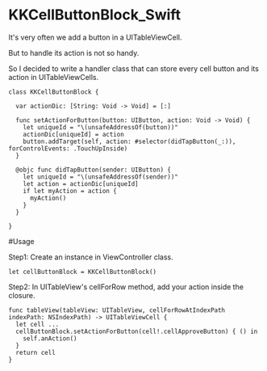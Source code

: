 # KKCellButtonBlock_Swift

It's very often we add a button in a UITableViewCell.

But to handle its action is not so handy.

So I decided to write a handler class that can store every cell button and its action in UITableViewCells.
```
class KKCellButtonBlock {
  
  var actionDic: [String: Void -> Void] = [:]
  
  func setActionForButton(button: UIButton, action: Void -> Void) {
    let uniqueId = "\(unsafeAddressOf(button))"
    actionDic[uniqueId] = action
    button.addTarget(self, action: #selector(didTapButton(_:)), forControlEvents: .TouchUpInside)
  }
  
  @objc func didTapButton(sender: UIButton) {
    let uniqueId = "\(unsafeAddressOf(sender))"
    let action = actionDic[uniqueId]
    if let myAction = action {
      myAction()
    }
  }
  
}
```

#Usage

Step1:
Create an instance in ViewController class.

```
let cellButtonBlock = KKCellButtonBlock()
```

Step2:
In UITableView's cellForRow method, add your action inside the closure.
```
func tableView(tableView: UITableView, cellForRowAtIndexPath indexPath: NSIndexPath) -> UITableViewCell {
  let cell ...
  cellButtonBlock.setActionForButton(cell!.cellApproveButton) { () in
    self.anAction()
  }
  return cell
}
```
